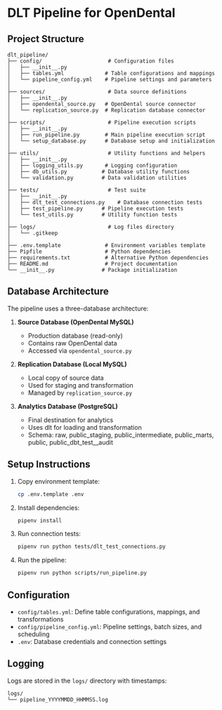 # DLT Pipeline for OpenDental

## Project Structure
```
dlt_pipeline/
├── config/                     # Configuration files
│   ├── __init__.py
│   ├── tables.yml             # Table configurations and mappings
│   └── pipeline_config.yml    # Pipeline settings and parameters
│
├── sources/                    # Data source definitions
│   ├── __init__.py
│   ├── opendental_source.py   # OpenDental source connector
│   └── replication_source.py  # Replication database connector
│
├── scripts/                    # Pipeline execution scripts
│   ├── __init__.py
│   ├── run_pipeline.py        # Main pipeline execution script
│   └── setup_database.py      # Database setup and initialization
│
├── utils/                      # Utility functions and helpers
│   ├── __init__.py
│   ├── logging_utils.py       # Logging configuration
│   ├── db_utils.py           # Database utility functions
│   └── validation.py         # Data validation utilities
│
├── tests/                      # Test suite
│   ├── __init__.py
│   ├── dlt_test_connections.py    # Database connection tests
│   ├── test_pipeline.py      # Pipeline execution tests
│   └── test_utils.py         # Utility function tests
│
├── logs/                       # Log files directory
│   └── .gitkeep
│
├── .env.template              # Environment variables template
├── Pipfile                    # Python dependencies
├── requirements.txt           # Alternative Python dependencies
├── README.md                  # Project documentation
└── __init__.py               # Package initialization
```

## Database Architecture

The pipeline uses a three-database architecture:

1. **Source Database (OpenDental MySQL)**
   - Production database (read-only)
   - Contains raw OpenDental data
   - Accessed via `opendental_source.py`

2. **Replication Database (Local MySQL)**
   - Local copy of source data
   - Used for staging and transformation
   - Managed by `replication_source.py`

3. **Analytics Database (PostgreSQL)**
   - Final destination for analytics
   - Uses dlt for loading and transformation
   - Schema: raw, public_staging, public_intermediate, public_marts, public, public_dbt_test__audit

## Setup Instructions

1. Copy environment template:
   ```bash
   cp .env.template .env
   ```

2. Install dependencies:
   ```bash
   pipenv install
   ```

3. Run connection tests:
   ```bash
   pipenv run python tests/dlt_test_connections.py
   ```

4. Run the pipeline:
   ```bash
   pipenv run python scripts/run_pipeline.py
   ```

## Configuration

- `config/tables.yml`: Define table configurations, mappings, and transformations
- `config/pipeline_config.yml`: Pipeline settings, batch sizes, and scheduling
- `.env`: Database credentials and connection settings

## Logging

Logs are stored in the `logs/` directory with timestamps:
```
logs/
└── pipeline_YYYYMMDD_HHMMSS.log
```
